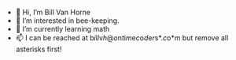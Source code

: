 - 👋 Hi, I’m Bill Van Horne
- 👀 I’m interested in bee-keeping.
- 🌱 I’m currently learning math
- 📫 I can be reached at b*i*l*l*v*h*@*o*n*t*i*m*e*c*o*d*e*r*s*.*c*o*m but remove all asterisks first!

<!---
billvh-otc/billvh-otc is a ✨ special ✨ repository because its `README.md` (this file) appears on your GitHub profile.
You can click the Preview link to take a look at your changes.
--->
